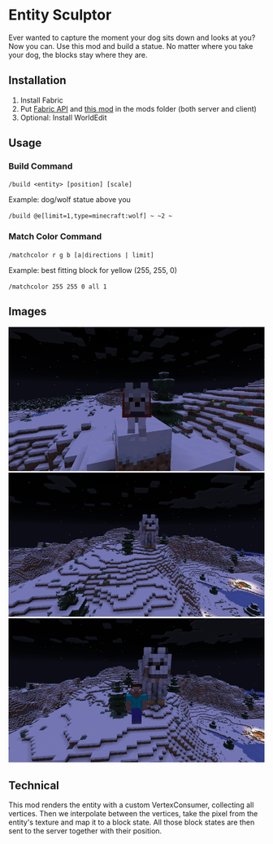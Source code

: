 # Entity Sculptor

Ever wanted to capture the moment your dog sits down and looks at you?
Now you can. Use this mod and build a statue.
No matter where you take your dog, the blocks stay where they are.

## Installation

1. Install Fabric
2. Put [Fabric API](https://www.curseforge.com/minecraft/mc-mods/fabric-api)
   and [this mod](https://www.curseforge.com/minecraft/mc-mods/entity-sculptor) in the mods folder (both server and client)
3. Optional: Install WorldEdit

## Usage

### Build Command

`/build <entity> [position] [scale]`

Example: dog/wolf statue above you

`/build @e[limit=1,type=minecraft:wolf] ~ ~2 ~`

### Match Color Command

`/matchcolor r g b [a|directions | limit]`

Example: best fitting block for yellow (255, 255, 0)

`/matchcolor 255 255 0 all 1`

## Images

![living dog looking at you](images/cute_dog.png)
![dog statue built out of blocks](images/dog_statue.png)
![player in front of dog statue](images/player_with_dog_statue.png)

## Technical

This mod renders the entity with a custom VertexConsumer, collecting all vertices. Then we interpolate between the vertices, take the
pixel from the entity's texture and map it to a block state. All those block states are then sent to the server together with their
position.
